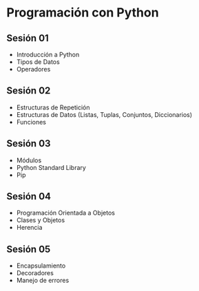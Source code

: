 # Programación con Python

## Sesión 01

* Introducción a Python
* Tipos de Datos
* Operadores

## Sesión 02

* Estructuras de Repetición
* Estructuras de Datos (Listas, Tuplas, Conjuntos, Diccionarios)
* Funciones

## Sesión 03

* Módulos
* Python Standard Library
* Pip

## Sesión 04

* Programación Orientada a Objetos
* Clases y Objetos
* Herencia

## Sesión 05

* Encapsulamiento
* Decoradores
* Manejo de errores
